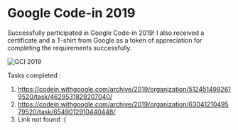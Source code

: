# Google Code-in 2019

Successfully participated in Google Code-in 2019!
I also received a certificate and a T-shirt from Google as a token of appreciation for completing the requirements successfully.

![GCI 2019](https://github.com/pranav-m-r/Google-Code-in/assets/148135964/47e47a5e-d1bb-4c4d-ae92-fdc6b9fc9d8b)

Tasks completed :
1. https://codein.withgoogle.com/archive/2019/organization/5124514992619520/task/4629531829207040/
2. https://codein.withgoogle.com/archive/2019/organization/6304121049579520/task/6549012910440448/
3. Link not found :(
